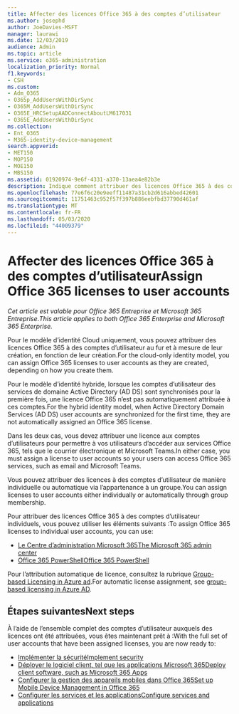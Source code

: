 ```yaml
---
title: Affecter des licences Office 365 à des comptes d’utilisateur
ms.author: josephd
author: JoeDavies-MSFT
manager: laurawi
ms.date: 12/03/2019
audience: Admin
ms.topic: article
ms.service: o365-administration
localization_priority: Normal
f1.keywords:
- CSH
ms.custom:
- Adm_O365
- O365p_AddUsersWithDirSync
- O365M_AddUsersWithDirSync
- O365E_HRCSetupAADConnectAboutLM617031
- O365E_AddUsersWithDirSync
ms.collection:
- Ent_O365
- M365-identity-device-management
search.appverid:
- MET150
- MOP150
- MOE150
- MBS150
ms.assetid: 01920974-9e6f-4331-a370-13aea4e82b3e
description: Indique comment attribuer des licences Office 365 à des comptes d’utilisateur, individuellement ou en fonction de l’appartenance à un groupe.
ms.openlocfilehash: 77e6f6c20e9eeff11487a31cb2d616abbed42601
ms.sourcegitcommit: 11751463c952f57f397b886eebfbd37790d461af
ms.translationtype: MT
ms.contentlocale: fr-FR
ms.lasthandoff: 05/03/2020
ms.locfileid: "44009379"
---
```

# <a name="assign-office-365-licenses-to-user-accounts"></a><span data-ttu-id="b1cd8-103">Affecter des licences Office 365 à des comptes d’utilisateur</span><span class="sxs-lookup"><span data-stu-id="b1cd8-103">Assign Office 365 licenses to user accounts</span></span>

<span data-ttu-id="b1cd8-104">*Cet article est valable pour Office 365 Entreprise et Microsoft 365 Entreprise*.</span><span class="sxs-lookup"><span data-stu-id="b1cd8-104">*This article applies to both Office 365 Enterprise and Microsoft 365 Enterprise.*</span></span>

<span data-ttu-id="b1cd8-105">Pour le modèle d’identité Cloud uniquement, vous pouvez attribuer des licences Office 365 à des comptes d’utilisateur au fur et à mesure de leur création, en fonction de leur création.</span><span class="sxs-lookup"><span data-stu-id="b1cd8-105">For the cloud-only identity model, you can assign Office 365 licenses to user accounts as they are created, depending on how you create them.</span></span>

<span data-ttu-id="b1cd8-106">Pour le modèle d’identité hybride, lorsque les comptes d’utilisateur des services de domaine Active Directory (AD DS) sont synchronisés pour la première fois, une licence Office 365 n’est pas automatiquement attribuée à ces comptes.</span><span class="sxs-lookup"><span data-stu-id="b1cd8-106">For the hybrid identity model, when Active Directory Domain Services (AD DS) user accounts are synchronized for the first time, they are not automatically assigned an Office 365 license.</span></span>

<span data-ttu-id="b1cd8-107">Dans les deux cas, vous devez attribuer une licence aux comptes d’utilisateurs pour permettre à vos utilisateurs d’accéder aux services Office 365, tels que le courrier électronique et Microsoft Teams.</span><span class="sxs-lookup"><span data-stu-id="b1cd8-107">In either case, you must assign a license to user accounts so your users can access Office 365 services, such as email and Microsoft Teams.</span></span>

<span data-ttu-id="b1cd8-108">Vous pouvez attribuer des licences à des comptes d’utilisateur de manière individuelle ou automatique via l’appartenance à un groupe.</span><span class="sxs-lookup"><span data-stu-id="b1cd8-108">You can assign licenses to user accounts either individually or automatically through group membership.</span></span>

<span data-ttu-id="b1cd8-109">Pour attribuer des licences Office 365 à des comptes d’utilisateur individuels, vous pouvez utiliser les éléments suivants :</span><span class="sxs-lookup"><span data-stu-id="b1cd8-109">To assign Office 365 licenses to individual user accounts, you can use:</span></span>

- [<span data-ttu-id="b1cd8-110">Le Centre d’administration Microsoft 365</span><span class="sxs-lookup"><span data-stu-id="b1cd8-110">The Microsoft 365 admin center</span></span>](https://docs.microsoft.com/office365/admin/subscriptions-and-billing/assign-licenses-to-users)
- [<span data-ttu-id="b1cd8-111">Office 365 PowerShell</span><span class="sxs-lookup"><span data-stu-id="b1cd8-111">Office 365 PowerShell</span></span>](https://docs.microsoft.com/office365/enterprise/powershell/assign-licenses-to-user-accounts-with-office-365-powershell)

<span data-ttu-id="b1cd8-112">Pour l’attribution automatique de licence, consultez la rubrique [Group-based Licensing in Azure ad](https://docs.microsoft.com/azure/active-directory/fundamentals/active-directory-licensing-whatis-azure-portal).</span><span class="sxs-lookup"><span data-stu-id="b1cd8-112">For automatic license assignment, see [group-based licensing in Azure AD](https://docs.microsoft.com/azure/active-directory/fundamentals/active-directory-licensing-whatis-azure-portal).</span></span>

## <a name="next-steps"></a><span data-ttu-id="b1cd8-113">Étapes suivantes</span><span class="sxs-lookup"><span data-stu-id="b1cd8-113">Next steps</span></span>

<span data-ttu-id="b1cd8-114">À l’aide de l’ensemble complet des comptes d’utilisateur auxquels des licences ont été attribuées, vous êtes maintenant prêt à :</span><span class="sxs-lookup"><span data-stu-id="b1cd8-114">With the full set of user accounts that have been assigned licenses, you are now ready to:</span></span>

- [<span data-ttu-id="b1cd8-115">Implémenter la sécurité</span><span class="sxs-lookup"><span data-stu-id="b1cd8-115">Implement security</span></span>](https://docs.microsoft.com/microsoft-365/security/office-365-security/security-roadmap)
- [<span data-ttu-id="b1cd8-116">Déployer le logiciel client, tel que les applications Microsoft 365</span><span class="sxs-lookup"><span data-stu-id="b1cd8-116">Deploy client software, such as Microsoft 365 Apps</span></span>](https://docs.microsoft.com/DeployOffice/deployment-guide-microsoft-365-apps)
- [<span data-ttu-id="b1cd8-117">Configurer la gestion des appareils mobiles dans Office 365</span><span class="sxs-lookup"><span data-stu-id="b1cd8-117">Set up Mobile Device Management in Office 365</span></span>](https://support.office.com/article/set-up-mobile-device-management-mdm-in-office-365-dd892318-bc44-4eb1-af00-9db5430be3cd)
- [<span data-ttu-id="b1cd8-118">Configurer les services et les applications</span><span class="sxs-lookup"><span data-stu-id="b1cd8-118">Configure services and applications</span></span>](configure-services-and-applications.md)
